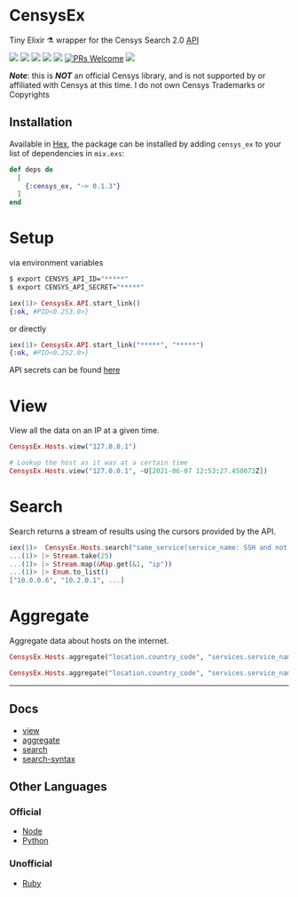 # CensysEx
Tiny Elixir ⚗️ wrapper for the Censys Search 2.0 [API](https://search.censys.io/api) 

[![](https://github.com/bwireman/censys_ex/actions/workflows/elixir.yml/badge.svg?branch=main)](https://github.com/bwireman/censys_ex/actions/workflows/elixir.yml)
[![](https://img.shields.io/github/license/bwireman/censys_ex?color=brightgreen)](https://github.com/bwireman/censys_ex/blob/main/LICENSE)
[![](https://img.shields.io/github/last-commit/bwireman/censys_ex)](https://github.com/bwireman/censys_ex/commit/main)
[![](https://img.shields.io/hexpm/v/censys_ex?color=brightgreen&style=flat)](https://hexdocs.pm/censys_ex/readme.html)
[![](https://img.shields.io/hexpm/dt/censys_ex?color=brightgreen)](https://hex.pm/packages/censys_ex/)
[![PRs Welcome](https://img.shields.io/badge/PRs-welcome-brightgreen)](http://makeapullrequest.com)
![](https://img.shields.io/badge/Sick-as%20hell%20%F0%9F%A4%98-red)

_**Note**_: this is **_NOT_** an official Censys library, and is not supported by or affiliated with Censys at this time. I do not own Censys Trademarks or Copyrights

## Installation

Available in [Hex](https://hex.pm/packages/censys_ex), the package can be installed by adding `censys_ex` to your list of dependencies in `mix.exs`:

```elixir
def deps do
  [
    {:censys_ex, "~> 0.1.3"}
  ]
end
```

# Setup
via environment variables
```bash
$ export CENSYS_API_ID="*****"
$ export CENSYS_API_SECRET="*****"
```

```elixir
iex(1)> CensysEx.API.start_link()
{:ok, #PID<0.253.0>}
```
or directly
```elixir
iex(1)> CensysEx.API.start_link("*****", "*****")
{:ok, #PID<0.252.0>}
```
API secrets can be found [here](https://search.censys.io/account/api)


# View

View all the data on an IP at a given time. 

```elixir
CensysEx.Hosts.view("127.0.0.1")

# Lookup the host as it was at a certain time
CensysEx.Hosts.view("127.0.0.1", ~U[2021-06-07 12:53:27.450073Z])
```

# Search
Search returns a stream of results using the cursors provided by the API.

```elixir
iex(1)>  CensysEx.Hosts.search("same_service(service_name: SSH and not port: 22)")
...(1)> |> Stream.take(25)
...(1)> |> Stream.map(&Map.get(&1, "ip"))
...(1)> |> Enum.to_list()
["10.0.0.6", "10.2.0.1", ...]
```

# Aggregate

Aggregate data about hosts on the internet.

```elixir
CensysEx.Hosts.aggregate("location.country_code", "services.service_name: MEMCACHED")

CensysEx.Hosts.aggregate("location.country_code", "services.service_name: MEMCACHED", 10)
```
---
## Docs
- [view](https://search.censys.io/api/docs/v2/hosts/view)
- [aggregate](https://search.censys.io/api/docs/v2/hosts/aggregate)
- [search](https://search.censys.io/api/docs/v2/search)
- [search-syntax](https://search.censys.io/search/language?resource=hosts)

## Other Languages

### Official
- [Node](https://github.com/censys/censys-node-js)
- [Python](https://github.com/censys/censys-python)

### Unofficial
- [Ruby](https://github.com/ninoseki/censysx/)